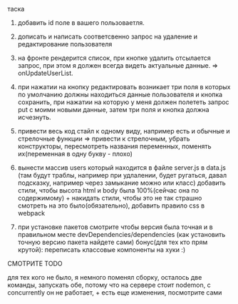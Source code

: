 таска

1) добавить id поле в вашего пользоваетля.

2) дописать и написать соответсвенно запрос на удаление и редактирование пользователя

3) на фронте рендерится список, при кнопке удалить отсылается запрос, при этом я должен всегда видеть актуальные данные.
 => onUpdateUserList.
 
4) при нажатии на кнопку редактировать возникает три поля в которых по умолчанию должны находиться данные пользователя и
кнопка сохранить, при нажатии на которую у меня должен полететь запрос put с моими новыми данные, 
затем три поля и кнопка должна исчезнуть.

5) привести весь код стайл к одному виду, например есть и обычные и стрелочные функции => привести к стрелочным, 
убрать конструкторы,
пересмотреть названия переменных, поменять их(переменная в одну букву - плохо)

6) вынести массив users который находится в файле server.js  в data.js
(там будут траблы, например при удлалении, будет ругаться, давал подсказку, например через замыкание можно или класс)
добавить стили, чтобы высота html и body была 100%(сейчас она по содержимому) + накидать стили, 
чтобы это не так страшно смотреть на это было(обязательно), добавить правило css в webpack

7) при установке пакетов смотрите чтобы версия была точная и в правильном месте devDependencies/dependencies
 (как установить точную версию пакета найдете сами) 
 бонус(для тех кто прям крутой): 
 переписать классовые компоненты на хуки :)
 
СМОТРИТЕ TODO

для тех кого не было, я немного поменял сборку, осталось две команды, запускать обе, 
потому что на сервере стоит nodemon, c concurrently он не работает, + есть еще изменения, посмотрите сами